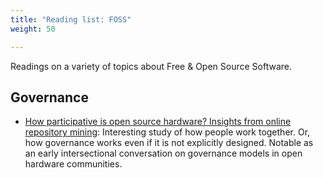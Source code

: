 ```yaml
---
title: "Reading list: FOSS"
weight: 50

---
```


Readings on a variety of topics about Free & Open Source Software.


## Governance

* [How participative is open source hardware? Insights from online repository mining](https://www.cambridge.org/core/services/aop-cambridge-core/content/view/D1341B4E550B8F42032585694B6DB8D8/S205347011800015Xa.pdf/how_participative_is_open_source_hardware_insights_from_online_repository_mining.pdf):
  Interesting study of how people work together.
  Or, how governance works even if it is not explicitly designed.
  Notable as an early intersectional conversation on governance models in open hardware communities.
